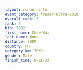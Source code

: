 ```yaml
---
layout: runner-info 
event_category: fraser-ultra-2019 
overall_rank: 5
rank: 5
bib: 7032
first_name: Chee Wai
last_name: Wong
distance: 70KM
country: PH
category_km: 70KM
gender: Male
finish_time: 8-11-33
---
```

